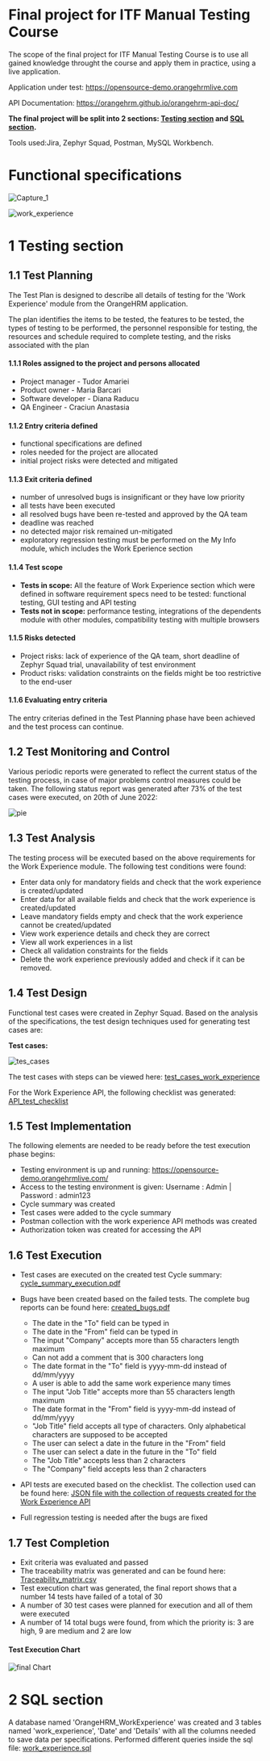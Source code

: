 # Final project for ITF Manual Testing Course

The scope of the final project for ITF Manual Testing Course is to use all gained knowledge throught the course and apply them in practice, using a live application. 

Application under test: https://opensource-demo.orangehrmlive.com

API Documentation: https://orangehrm.github.io/orangehrm-api-doc/

**The final project will be split into 2 sections: [Testing section](https://github.com/anastasiacraciun/Manual_testing_portofolio/blob/main/Final%20Project/README.md#1-testing-section) and [SQL section](https://github.com/anastasiacraciun/Manual_testing_portofolio/blob/main/Final%20Project/README.md#2-sql-section).**

Tools used:Jira, Zephyr Squad, Postman, MySQL Workbench.

# Functional specifications
![Capture_1](https://user-images.githubusercontent.com/103954649/171039487-7d2549a2-0806-413e-a5ce-a3804b522934.PNG)

![work_experience](https://user-images.githubusercontent.com/103954649/171039441-aaa655e2-085d-4a5a-b7db-618ebdeedaca.PNG)

# 1 Testing section

## 1.1 Test Planning

The Test Plan is designed to describe all details of testing for the 'Work Experience' module from the OrangeHRM application. 

The plan identifies the items to be tested, the features to be tested, the types of testing to be performed, the personnel responsible for testing, the resources and schedule required to complete testing, and the risks associated with the plan

#### 1.1.1 Roles assigned to the project and persons allocated
* Project manager - Tudor Amariei
* Product owner - Maria Barcari
* Software developer - Diana Raducu
* QA Engineer - Craciun Anastasia

#### 1.1.2 Entry criteria defined
* functional specifications are defined
* roles needed for the project are allocated
* initial project risks were detected and mitigated

#### 1.1.3 Exit criteria defined
* number of unresolved bugs is insignificant or they have low priority
* all tests have been executed
* all resolved bugs have been re-tested and approved by the QA team
* deadline was reached
* no detected major risk remained un-mitigated
* exploratory regression testing must be performed on the My Info module, which includes the Work Eperience section

#### 1.1.4 Test scope

* __Tests in scope:__ All the feature of Work Experience section which were defined in software requirement specs need to be tested: functional testing, GUI testing and API testing
* __Tests not in scope:__  performance testing, integrations of the dependents module with other modules, compatibility testing with multiple browsers

#### 1.1.5 Risks detected

* Project risks:  lack of experience of the QA team, short deadline of Zephyr Squad trial, unavailability of test environment
* Product risks: validation constraints on the fields might be too restrictive to the end-user

#### 1.1.6 Evaluating entry criteria

The entry criterias defined in the Test Planning phase have been achieved and the test process can continue. 

## 1.2 Test Monitoring and Control

Various periodic reports were generated to reflect the current status of the testing process, in case of major problems control measures could be taken. The following status report was generated after 73% of the test cases were executed, on 20th of June 2022:

![pie](https://user-images.githubusercontent.com/103954649/171379376-eb937000-dd08-4036-9a2a-cbcefd1b2e38.PNG)

## 1.3 Test Analysis

The testing process will be executed based on the above requirements for the Work Experience module. The following test conditions were found:

* Enter data only for mandatory fields and check that the work experience is created/updated
* Enter data for all available fields and check that the work experience is created/updated
* Leave mandatory fields empty and check that the work experience cannot be created/updated
* View work experience details and check they are correct
* View all work experiences in a list
* Check all validation constraints for the fields
* Delete the work experience previously added and check if it can be removed.

## 1.4 Test Design

Functional test cases were created in Zephyr Squad. Based on the analysis of the specifications, the test design techniques used for generating test cases 
are:

**Test cases:**

![tes_cases](https://user-images.githubusercontent.com/103954649/171224230-4dab0de5-2c91-40f4-9b92-d3f5a2a145cf.PNG)


The test cases with steps can be viewed here: [test_cases_work_experience](https://github.com/anastasiacraciun/Manual_testing_portofolio/blob/main/Final%20Project/Test%20Steps.pdf)

For the Work Experience API, the following checklist was generated: [API_test_checklist](https://view.officeapps.live.com/op/view.aspx?src=https%3A%2F%2Fraw.githubusercontent.com%2Fanastasiacraciun%2FManual_testing_portofolio%2Fmain%2FFinal%2520Project%2FAPI_test_checklist.xlsx&wdOrigin=BROWSELINK)

## 1.5 Test Implementation

The following elements are needed to be ready before the test execution phase begins:

* Testing environment is up and running: https://opensource-demo.orangehrmlive.com/
* Access to the testing environment is given: Username : Admin | Password : admin123
* Cycle summary was created
* Test cases were added to the cycle summary
* Postman collection with the work experience API methods was created
* Authorization token was created for accessing the API

## 1.6 Test Execution

* Test cases are executed on the created test Cycle summary: [cycle_summary_execution.pdf](https://github.com/anastasiacraciun/Manual_testing_portofolio/blob/main/Final%20Project/Test%20Execution.pdf)

* Bugs have been created based on the failed tests. The complete bug reports can be found here: [created_bugs.pdf](https://github.com/anastasiacraciun/Manual_testing_portofolio/blob/main/Final%20Project/created%20bugs.pdf)

    *  The date in the "To" field can be typed in
    *  The date in the "From" field can be typed in
    *  The input "Company" accepts more than 55 characters length maximum
    *  Can not add a comment that is 300 characters long
    *  The date format in the "To" field is yyyy-mm-dd instead of dd/mm/yyyy
    *  A user is able to add the same work experience many times
    *  The input "Job Title" accepts more than 55 characters length maximum
    *  The date format in the "From" field is yyyy-mm-dd instead of dd/mm/yyyy
    *  "Job Title" field accepts all type of characters. Only alphabetical characters are supposed to be accepted
    *  The user can select a date in the future in the "From" field
    *  The user can select a date in the future in the "To" field
    *  The "Job Title" accepts less than 2 characters
    *  The "Company" field accepts less than 2 characters
* API tests are executed based on the checklist. The collection used can be found here: [JSON file with the collection of requests created for the Work Experience API](https://github.com/anastasiacraciun/Manual_testing_portofolio/blob/main/Final%20Project/Anastasia%20Final%20Project%20(AFP).postman_collection.json)

* Full regression testing is needed after the bugs are fixed

## 1.7 Test Completion

* Exit criteria was evaluated and passed
* The traceability matrix was generated and can be found here: [Traceability_matrix.csv](https://view.officeapps.live.com/op/view.aspx?src=https%3A%2F%2Fraw.githubusercontent.com%2Fanastasiacraciun%2FManual_testing_portofolio%2Fmain%2FFinal%2520Project%2FForward%2520Traceability_2_6_2022.xlsx&wdOrigin=BROWSELINK)
* Test execution chart was generated, the final report shows that a number 14 tests have failed of a total of 30
* A number of 30 test cases were planned for execution and all of them were executed
* A number of 14 total bugs were found, from which the priority is: 3 are high, 9 are medium and 2 are low

#### Test Execution Chart

![final Chart](https://user-images.githubusercontent.com/103954649/171666281-811af79d-a8f2-4565-bb41-2701ffcc1bc8.PNG)

# 2 SQL section
A database named 'OrangeHRM_WorkExperience' was created and 3 tables named 'work_experience', 'Date' and 'Details' with all the columns needed to save data per specifications. Performed different queries inside the sql file: [work_experience.sql](https://github.com/anastasiacraciun/Manual_testing_portofolio/blob/main/Final%20Project/AFP_sql.sql)
